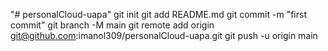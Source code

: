 "# personalCloud-uapa"    git init   git add README.md   git commit -m "first commit"   git branch -M main   git remote add origin git@github.com:imanol309/personalCloud-uapa.git   git push -u origin main
